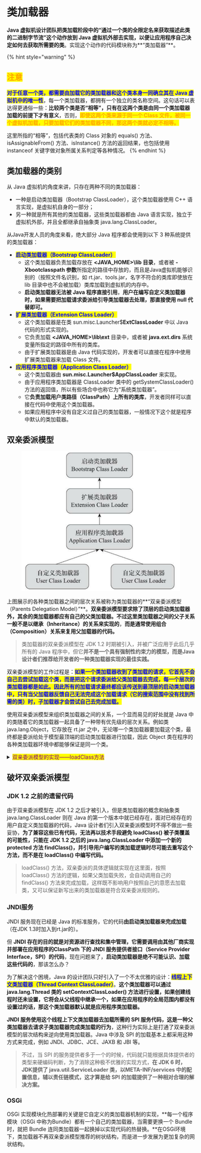 # 类加载器

**Java 虚拟机设计团队把类加载阶段中的“通过一个类的全限定名来获取描述此类的二进制字节流”这个动作放到 Java 虚拟机外部去实现，以便让应用程序自己决定如何去获取所需要的类**。实现这个动作的代码模块称为**“类加载器”**。

{% hint style="warning" %}
## <mark style="color:orange;">注意</mark>

<mark style="color:blue;">**对于任意一个类，都需要由加载它的类加载器和这个类本身一同确立其在 Java 虚拟机中的唯一性**</mark>，每一个类加载器，都拥有一个独立的类名称空间。这句话可以表达得更通俗一些：**比较两个类是否“相等”，只有在这两个类是由同一个类加载器加载的前提下才有意义**，否则，<mark style="color:orange;">**即使这两个类来源于同一个 Class 文件，被同一个虚拟机加载，只要加载它们的类加载器不同，那这两个类就必定不相等。**</mark>

这里所指的“相等”，包括代表类的 Class 对象的 equals() 方法、isAssignableFrom() 方法、isInstance() 方法的返回结果，也包括使用 instanceof 关键字做对象所属关系判定等各种情况。
{% endhint %}

## 类加载器的类别

从 Java 虚拟机的角度来讲，只存在两种不同的类加载器：

* 一种是启动类加载器（Bootstrap ClassLoader），这个类加载器使用 C++ 语言实现，是虚拟机自身的一部分；
* 另一种就是所有其他的类加载器，这些类加载器都由 Java 语言实现，独立于虚拟机外部，并且全都继承自抽象类 java.lang.ClassLoader。

从Java开发人员的角度来看，绝大部分 Java 程序都会使用到以下 3 种系统提供的类加载器：

* <mark style="color:blue;">**启动类加载器（Bootstrap ClassLoader）**</mark>
  * 这个类加载器负责加载存放在 **\<JAVA\_HOME>\lib 目录**，或者被 **-Xbootclasspath 参数**所指定的路径中存放的，而且是Java虚拟机能够识别的（按照文件名识别，如 rt.jar、tools.jar，名字不符合的类库即使放在 lib 目录中也不会被加载）类库加载到虚拟机的内存中。
  * **启动类加载器无法被 Java 程序直接引用**，**用户在编写自定义类加载器时，如果需要把加载请求委派给引导类加载器去处理，那直接使用 null 代替即可。**
* <mark style="color:blue;">**扩展类加载器（Extension Class Loader）**</mark>
  * 这个类加载器是在类 sun.misc.Launcher$**ExtClassLoader** 中以 Java 代码的形式实现的。
  * 它负责加载 **\<JAVA\_HOME>\lib\ext** 目录中，或者被 **java.ext.dirs** 系统变量所指定的路径中所有的类库。
  * 由于扩展类加载器是由 Java 代码实现的，开发者可以直接在程序中使用扩展类加载器来加载 Class 文件。
* <mark style="color:blue;">**应用程序类加载器（Application Class Loader）**</mark>
  * 这个类加载器由 **sun.misc.Launcher$AppClassLoader** 来实现。
  * 由于应用程序类加载器是 ClassLoader 类中的 getSystemClassLoader() 方法的返回值，所以有些场合中也称它为“系统类加载器”。
  * 它**负责加载用户类路径（ClassPath）上所有的类库**，开发者同样可以直接在代码中使用这个类加载器。
  * 如果应用程序中没有自定义过自己的类加载器，一般情况下这个就是程序中默认的类加载器。

## 双亲委派模型

<figure><img src="../../.gitbook/assets/image (1).png" alt=""><figcaption></figcaption></figure>

上图展示的各种类加载器之间的层次关系被称为类加载器的**“双亲委派模型（Parents Delegation Model）”**。**双亲委派模型要求除了顶层的启动类加载器外，其余的类加载器都应有自己的父类加载器。**不过**这里类加载器之间的父子关系一般不是以继承（Inheritance）的关系来实现的**，**而是通常使用组合（Composition）关系来复用父加载器的代码。**

> 类加载器的双亲委派模型在 JDK 1.2 时期被引入，并被广泛应用于此后几乎所有的 Java 程序中，但它**并不是一个具有强制性约束力的模型，而是Java设计者们推荐给开发者的一种类加载器实现的最佳实践。**

双亲委派模型的工作过程是：<mark style="color:blue;">**如果一个类加载器收到了类加载的请求，它首先不会自己去尝试加载这个类，而是把这个请求委派给父类加载器去完成，每一个层次的类加载器都是如此。因此所有的加载请求最终都应该传送到最顶层的启动类加载器中，只有当父加载器反馈自己无法完成这个加载请求（它的搜索范围中没有找到所需的类）时，子加载器才会尝试自己去完成加载。**</mark>

使用双亲委派模型来组织类加载器之间的关系，一个显而易见的好处就是 Java 中的类随着它的类加载器一起具备了一种带有优先级的层次关系。例如类 java.lang.Object，它存放在 rt.jar 之中，无论哪一个类加载器要加载这个类，最终都是委派给处于模型最顶端的启动类加载器进行加载，因此 Object 类在程序的各种类加载器环境中都能够保证是同一个类。

<details>

<summary><mark style="color:purple;">双亲委派模型的实现——loadClass方法</mark></summary>

```java
protected synchronized Class<?> loadClass(String name, 
                boolean resolve) throws ClassNotFoundException {
    // 首先，检查请求的类是否已经被加载过了
    Class c = findLoadedClass(name);
    if (c == null) {
        try {
            if (parent != null) {
                c = parent.loadClass(name, false);
            } else {
                c = findBootstrapClassOrNull(name);
            }
        } catch (ClassNotFoundException e) {
            // 如果父类加载器抛出ClassNotFoundException
            // 说明父类加载器无法完成加载请求
        }
        if (c == null) {
            // 在父类加载器无法加载时
            // 再调用本身的findClass方法来进行类加载
            c = findClass(name);
        }
    }
    if (resolve) {
        resolveClass(c);
    }

    return c;
}
```

这段代码的逻辑清晰易懂：

* 先检查请求加载的类型是否已经被加载过，若没有则调用父加载器的 loadClass() 方法，若父加载器为空则默认使用启动类加载器作为父加载器。
* 假如父类加载器加载失败，抛出 ClassNotFoundException 异常的话，才调用自己的 findClass() 方法尝试进行加载。

</details>

## 破坏双亲委派模型

### JDK 1.2 之前的遗留代码

由于双亲委派模型在 JDK 1.2 之后才被引入，但是类加载器的概念和抽象类 java.lang.ClassLoader 则在 Java 的第一个版本中就已经存在，面对已经存在的用户自定义类加载器的代码，Java 设计者们引入双亲委派模型时不得不做出一些妥协，**为了兼容这些已有代码，无法再以技术手段避免 loadClass() 被子类覆盖的可能性，只能在 JDK 1.2 之后的 java.lang.ClassLoader 中添加一个新的 protected 方法 findClass()，并引导用户编写的类加载逻辑时尽可能去重写这个方法，而不是在 loadClass() 中编写代码。**

> loadClass() 方法，双亲委派的具体逻辑就实现在这里面，按照 loadClass() 方法的逻辑，如果父类加载失败，会自动调用自己的 findClass() 方法来完成加载，这样既不影响用户按照自己的意愿去加载类，又可以保证新写出来的类加载器是符合双亲委派规则的。

### JNDI服务

JNDI 服务现在已经是 Java 的标准服务，它的代码**由启动类加载器来完成加载**（在JDK 1.3时加入到rt.jar的）。

但 **JNDI 存在的目的就是对资源进行查找和集中管理，它需要调用由其他厂商实现并部署在应用程序的ClassPath 下的 JNDI 服务提供者接口（Service Provider Interface，SPI）的代码**，现在问题来了，**启动类加载器是绝不可能认识、加载这些代码的**，那该怎么办？

为了解决这个困境，Java 的设计团队只好引入了一个不太优雅的设计：<mark style="color:blue;">**线程上下文类加载器（Thread Context ClassLoader）**</mark>。**这个类加载器可以通过 java.lang.Thread 类的 setContextClassLoader() 方法进行设置，如果创建线程时还未设置，它将会从父线程中继承一个，如果在应用程序的全局范围内都没有设置过的话，那这个类加载器默认就是应用程序类加载器。**

**JNDI 服务使用这个线程上下文类加载器去加载所需的 SPI 服务代码，这是一种父类加载器去请求子类加载器完成类加载的行为**，这种行为实际上是打通了双亲委派模型的层次结构来逆向使用类加载器。Java 中涉及 SPI 的加载基本上都采用这种方式来完成，例如 JNDI、JDBC、JCE、JAXB 和 JBI 等。

> 不过，当 SPI 的服务提供者多于一个的时候，代码就只能根据具体提供者的类型来硬编码判断，为了消除这种极不优雅的实现方式，**在 JDK 6 时，JDK提供了 java.util.ServiceLoader 类，以META-INF/services 中的配置信息，辅以责任链模式，这才算是给 SPI 的加载提供了一种相对合理的解决方案。**

### OSGi

OSGi 实现模块化热部署的关键是它自定义的类加载器机制的实现，**每一个程序模块（OSGi 中称为Bundle）都有一个自己的类加载器，当需要更换一个 Bundle 时，就把 Bundle 连同类加载器一起换掉以实现代码的热替换。**在OSGi环境下，类加载器不再双亲委派模型推荐的树状结构，而是进一步发展为更加复杂的网状结构。

